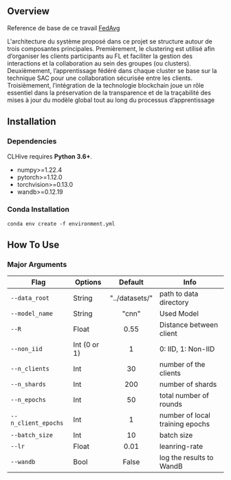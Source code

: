 ## Overview

Reference de base de ce travail [FedAvg](https://github.com/naderAsadi/FedAvg) 


L'architecture du système proposé dans ce projet se structure autour de trois composantes principales. Premièrement, le clustering est utilisé afin d’organiser les clients participants au FL et faciliter la gestion des interactions et la collaboration au sein des groupes (ou clusters). Deuxièmement, l’apprentissage fédéré dans chaque cluster se base sur la technique SAC pour une collaboration sécurisée entre les clients. Troisièmement, l’intégration de la technologie blockchain joue un rôle essentiel dans la préservation de la transparence et de la traçabilité des mises à jour du modèle global tout au long du processus d’apprentissage

## Installation

### Dependencies

CLHive requires **Python 3.6+**.

- numpy>=1.22.4
- pytorch>=1.12.0
- torchvision>=0.13.0
- wandb>=0.12.19

### Conda Installation

```
conda env create -f environment.yml
```

## How To Use

### Major Arguments

| Flag            | Options     | Default |Info        |
| --------------- | ----------- | :-------: |----------|
| `--data_root` | String     | "../datasets/" | path to data directory |
| `--model_name`   | String | "cnn"|Used Model
| `--R` | Float     | 0.55 | Distance between client
|`--non_iid` | Int (0 or 1) | 1 | 0: IID, 1: Non-IID |
| `--n_clients` | Int     | 30 | number of the clients |
| `--n_shards` | Int     | 200 | number of shards |
| `--n_epochs` | Int     | 50 | total number of rounds |
| `--n_client_epochs` | Int     | 1 | number of local training epochs |
| `--batch_size` | Int     | 10 | batch size |
| `--lr` | Float     | 0.01 | leanring-rate |
| `--wandb` | Bool     | False | log the results to WandB |



